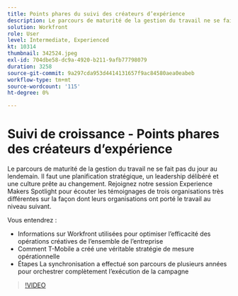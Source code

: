 ```yaml
---
title: Points phares du suivi des créateurs d’expérience
description: Le parcours de maturité de la gestion du travail ne se fait pas du jour au lendemain. Il faut une planification stratégique, un leadership délibéré et une culture prête au changement.
solution: Workfront
role: User
level: Intermediate, Experienced
kt: 10314
thumbnail: 342524.jpeg
exl-id: 704dbe58-dc9a-4920-b211-9afb77798079
duration: 3258
source-git-commit: 9a297cda953d4414131657f9ac84580aea0eabeb
workflow-type: tm+mt
source-wordcount: '115'
ht-degree: 0%

---
```


# Suivi de croissance - Points phares des créateurs d’expérience

Le parcours de maturité de la gestion du travail ne se fait pas du jour au lendemain. Il faut une planification stratégique, un leadership délibéré et une culture prête au changement. Rejoignez notre session Experience Makers Spotlight pour écouter les témoignages de trois organisations très différentes sur la façon dont leurs organisations ont porté le travail au niveau suivant.

Vous entendrez :

* Informations sur Workfront utilisées pour optimiser l’efficacité des opérations créatives de l’ensemble de l’entreprise
* Comment T-Mobile a créé une véritable stratégie de mesure opérationnelle
* Étapes La synchronisation a effectué son parcours de plusieurs années pour orchestrer complètement l’exécution de la campagne

>[!VIDEO](https://video.tv.adobe.com/v/342524/?quality=12&learn=on)
